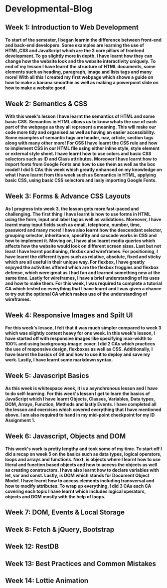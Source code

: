 # Developmental-Blog
## Week 1: Introduction to Web Development
#### To start of the semester, I began learnin the difference between front-end and back-end developers. Some examples are learning the use of HTML,CSS and JavaScript which are the 3 core pillars of frontend development. To go slightly more in depth, I have learnt how they can change how the website look and the website interactivity uniquely. To end of my lesson I have learnt the structure of HTML documents, some elements such as heading, paragraph, image and lists tags and many more! With all this I created my first webpage which shows a guide on how to make a banana smoothie as well as making a powerpoint slide on how to make a website good.
## Week 2: Semantics & CSS
#### With this week's lesson I have learnt the semantics of HTML and some basic CSS. Semantics in HTML allows us to know whats the use of each part of the webpage as they all represent a meaning. This will make our code more tidy and organised as well as having an easier accessibility. Some examples of semantic tags are header, nav, article, section tags along with many other more! For CSS I have learnt the CSS rule and how to implement CSS in our HTML file using either inline style, style element or external style sheet. I have learnt how to use colors and basic CSS selectors such as ID and Class attributes. Moreover I have learnt how to import fonts from Google Fonts and how to use them as well as the box model! I did 5 CAs this week which greatly enhanced on my knowledge on what I have learnt from this week such as Semantics in HTML, applying basic CSS, using basic CSS selectors and lasly importing Google Fonts.
## Week 3: Forms & Advance CSS Layouts
#### As I progress into week 3, the lesson gets more fast-paced and challenging. The first thing I have learnt is how to use forms in HTML using the form, input and label tag as well as validations. Moreover, I have learnt many input fields such as email, telephone, number, time, password and many more! I have also learnt how the descendant selector, grouping selector, inheritance, specifity and cascade works in CSS and how to implement it. Moving on, I have also learnt media queries which affects how the website would look on different screen sizes. Last but not least I have learnt positioning, flexbox and wireframes. For positioning, I have learnt the different types such as relative, absolute, fixed and sticky which are all useful in their unique way. For flexbox, I have greatly enjoyed the activities offered which are the flexbox froggies and flexbox defense, which were great as I had fun and learned something new at the same time. Lastly for wireframes, I have a brief understanding of its uses and how to make them. For this week, I was required to complete a tutorial CA which tested on everything that I have learnt and I was given a chance to try out the optional CA which makes use of the understanding of wireframes.
## Week 4: Responsive Images and Spilt UI
#### For this week's lesson, I felt that it was much simpler compared to week 3 which was slightly content heavy for one week. In this week's lesson, I have started off with responsive images like specifying max-width to 100% and using backgroung-image: cover. I did 2 CAs which practices the use of responsive design, flexboxes as well as CSS. Additionally, I have learnt the basics of Git and how to use it to deploy and save my work. Lastly, I have learnt some markdown syntax.
## Week 5: Javascript Basics
#### As this week is whitespace week, it is a asynchronous lesson and I have to do self-learning. For this week's lesson I get to learn the basics of JavaScript which I have learnt Objects, Classes, Variables, Data types, DOM, Arrays, Function, Methods and lastly Events. I have completed all the lesson and exercises which covered everything that I have mentioned above. I am also required to hand in my mid-point checkpoint for my ID Assignment 1.

## Week 6: Javascript, Objects and DOM
#### This week's work is pretty lengthy and took some of my time. To start off I did a recap on week 5 on the basics such as data types, logical operators, loops and arrays and functions. Next, is objects where I learnt how to use literal and function based objects and how to access the objects as well as creating constructors. I have also learnt how to declare variables with let, var and const. Lastly, is DOM which stands for Document Object Model. I have learnt how to access elements including transversal and how to modify attributes. To wrap up everything, I did 3 CAs each CA covering each topic I have learnt which includes logical operators, objects and DOM mostly with the help of loops. 
## Week 7: DOM, Events & Local Storage
## Week 8: Fetch & jQuery, Bootstrap
## Week 12: RestDB
## Week 13: Best Practices and Common Mistakes
## Week 14: Lottie Animation


